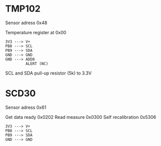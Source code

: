 # TMP102

Sensor adress 0x48

Temperature register at 0x00

```
3V3 ---> V+
PB8 ---> SCL
PB9 ---> SDA
GND ---> GND
GND ---> ADD0
         ALERT (NC)
```
    
SCL and SDA pull-up resistor (5k) to 3.3V


# SCD30

Sensor adress 0x61

Get data ready 0x0202
Read measure 0x0300
Self recalibration 0x5306
```
3V3 ---> V+
PB8 ---> SCL
PB9 ---> SDA
GND ---> GND
```

